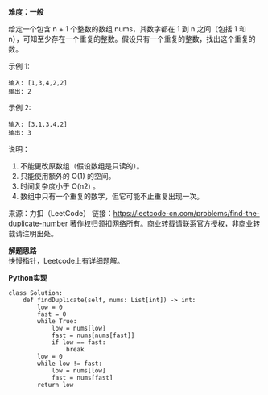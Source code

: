 **难度：一般**  

给定一个包含 n + 1 个整数的数组 nums，其数字都在 1 到 n 之间（包括 1 和 n），可知至少存在一个重复的整数。假设只有一个重复的整数，找出这个重复的数。

示例 1:
```
输入: [1,3,4,2,2]
输出: 2
```
示例 2:
```
输入: [3,1,3,4,2]
输出: 3
```
说明：

1. 不能更改原数组（假设数组是只读的）。
2. 只能使用额外的 O(1) 的空间。
3. 时间复杂度小于 O(n2) 。
4. 数组中只有一个重复的数字，但它可能不止重复出现一次。

来源：力扣（LeetCode）
链接：https://leetcode-cn.com/problems/find-the-duplicate-number
著作权归领扣网络所有。商业转载请联系官方授权，非商业转载请注明出处。   

**解题思路**   
快慢指针，Leetcode上有详细题解。   


**Python实现**   
```
class Solution:
    def findDuplicate(self, nums: List[int]) -> int:
        low = 0
        fast = 0
        while True:
            low = nums[low]
            fast = nums[nums[fast]]
            if low == fast:
                break
        low = 0
        while low != fast:
            low = nums[low]
            fast = nums[fast]
        return low
```
